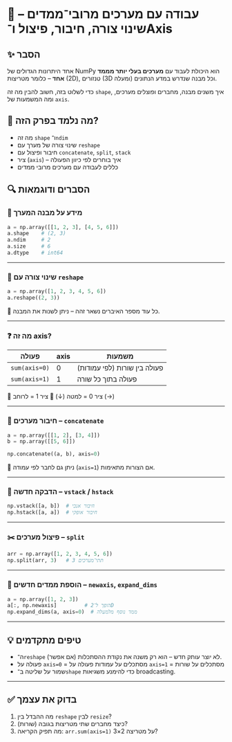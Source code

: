 # 📘 עבודה עם מערכים מרובי־ממדים – שינוי צורה, חיבור, פיצול ו־Axis

## ✨ הסבר
אחד היתרונות הגדולים של NumPy הוא היכולת לעבוד עם **מערכים בעלי יותר מממד אחד** – כלומר מטריצות (2D), טנזורים (3D ומעלה) וכל מבנה שנדרש במדע הנתונים. 

כדי לשלוט בזה, חשוב להבין מה זה `shape`, איך משנים מבנה, מחברים ופוצלים מערכים, ומה המשמעות של `axis`.

## 🧠 מה נלמד בפרק הזה?
- מה זה `shape` ו־`ndim`
- שינוי צורה של מערך עם `reshape`
- חיבור ופיצול עם `concatenate`, `split`, `stack`
- ציר (`axis`) – איך בוחרים לפי כיוון הפעולה
- כללים לעבודה עם מערכים מרובי ממדים

## 🔍 הסברים ודוגמאות

### 🔢 מידע על מבנה המערך

```python
a = np.array([[1, 2, 3], [4, 5, 6]])
a.shape    # (2, 3)
a.ndim     # 2
a.size     # 6
a.dtype    # int64
````

---

### 🔄 שינוי צורה עם `reshape`

```python
a = np.array([1, 2, 3, 4, 5, 6])
a.reshape((2, 3))
```

📌 כל עוד מספר האיברים נשאר זהה – ניתן לשנות את המבנה.

---

### ❓ מה זה axis?

| פעולה         | axis | משמעות                       |
| ------------- | ---- | ---------------------------- |
| `sum(axis=0)` | 0    | פעולה בין שורות (לפי עמודות) |
| `sum(axis=1)` | 1    | פעולה בתוך כל שורה           |

🔸 ציר 0 = למטה (↓)
🔸 ציר 1 = לרוחב (→)

---

### 🧱 חיבור מערכים – `concatenate`

```python
a = np.array([[1, 2], [3, 4]])
b = np.array([[5, 6]])

np.concatenate((a, b), axis=0)
```

🔁 ניתן גם לחבר לפי עמודה (`axis=1`) אם הצורות מתאימות.

---

### 🧱 הדבקה חדשה – `vstack` / `hstack`

```python
np.vstack([a, b])  # חיבור אנכי
np.hstack([a, a])  # חיבור אופקי
```

---

### ✂️ פיצול מערכים – `split`

```python
arr = np.array([1, 2, 3, 4, 5, 6])
np.split(arr, 3)   # 3 תתי־מערכים
```

---

### 📐 הוספת ממדים חדשים – `newaxis`, `expand_dims`

```python
a = np.array([1, 2, 3])
a[:, np.newaxis]         # הופך ל־2D
np.expand_dims(a, axis=0)  # ממד נוסף מלמעלה
```

---

## 💡 טיפים מתקדמים

* ה־`reshape` לא יוצר עותק חדש – הוא רק משנה את נקודת ההסתכלות (אם אפשר).
* פעולה על `axis=0` = מסתכלים על עמודות
  פעולה על `axis=1` = מסתכלים על שורות
* שמור על שליטה ב־`shape` כדי להימנע משגיאות broadcasting.

---

## ✅ בדוק את עצמך

1. מה ההבדל בין `reshape` לבין `resize`?
2. כיצד מחברים שתי מטריצות בגובה (שורות)?
3. מה תפיק הקריאה: `arr.sum(axis=1)` על מטריצה 2×3?

